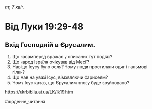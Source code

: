 
_пт, 7 квіт._

# Від Луки 19:29-48

## Вхід Господній в Єрусалим.
1. Що насамперед вражає у описаних тут подіях?
2. Що народ Ізраїля очікував від Месії?
3. Навіщо Ісусу було осля? Чому люди простилали одяг і пальмові гілки?
4. Що мав на увазі Ісус, вімовляючи фарисеям?
5. Чому Ісус казав, що Єрусалим знову буде зруйновано?

https://ukrbiblia.at.ua/LK/lk19.htm 

#щоденне_читання
